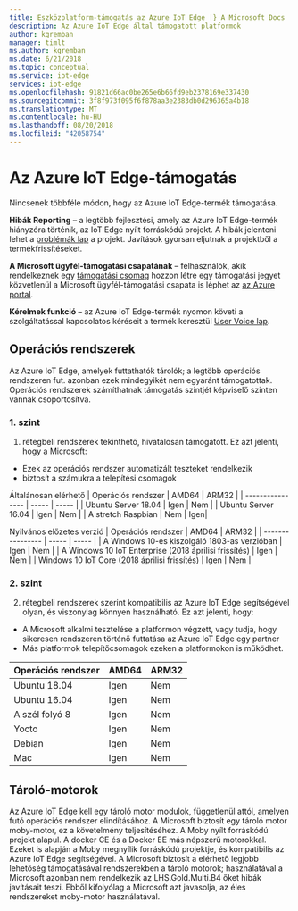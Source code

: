 ```yaml
---
title: Eszközplatform-támogatás az Azure IoT Edge |} A Microsoft Docs
description: Az Azure IoT Edge által támogatott platformok
author: kgremban
manager: timlt
ms.author: kgremban
ms.date: 6/21/2018
ms.topic: conceptual
ms.service: iot-edge
services: iot-edge
ms.openlocfilehash: 91821d66ac0be265e6b66fd9eb2378169e337430
ms.sourcegitcommit: 3f8f973f095f6f878aa3e2383db0d296365a4b18
ms.translationtype: MT
ms.contentlocale: hu-HU
ms.lasthandoff: 08/20/2018
ms.locfileid: "42058754"
---
```

# <a name="azure-iot-edge-support"></a>Az Azure IoT Edge-támogatás
Nincsenek többféle módon, hogy az Azure IoT Edge-termék támogatása.

**Hibák Reporting** – a legtöbb fejlesztési, amely az Azure IoT Edge-termék hiányzóra történik, az IoT Edge nyílt forráskódú projekt. A hibák jelenteni lehet a [problémák lap](https://github.com/azure/iotedge/issues) a projekt. Javítások gyorsan eljutnak a projektből a termékfrissítéseket.

**A Microsoft ügyfél-támogatási csapatának** – felhasználók, akik rendelkeznek egy [támogatási csomag](https://azure.microsoft.com/support/plans/) hozzon létre egy támogatási jegyet közvetlenül a Microsoft ügyfél-támogatási csapata is léphet az [az Azure portal]( https://ms.portal.azure.com/signin/index/?feature.settingsportalinstance=mpac).

**Kérelmek funkció** – az Azure IoT Edge-termék nyomon követi a szolgáltatással kapcsolatos kéréseit a termék keresztül [User Voice lap](https://feedback.azure.com/forums/907045-azure-iot-edge).

## <a name="operating-systems"></a>Operációs rendszerek
Az Azure IoT Edge, amelyek futtathatók tárolók; a legtöbb operációs rendszeren fut. azonban ezek mindegyikét nem egyaránt támogatottak. Operációs rendszerek számíthatnak támogatás szintjét képviselő szinten vannak csoportosítva.

### <a name="tier-1"></a>1. szint
1. rétegbeli rendszerek tekinthető, hivatalosan támogatott. Ez azt jelenti, hogy a Microsoft:
* Ezek az operációs rendszer automatizált teszteket rendelkezik
* biztosít a számukra a telepítési csomagok

Általánosan elérhető
| Operációs rendszer | AMD64 | ARM32 |
| ---------------- | ----- | ----- |
| Ubuntu Server 18.04 | Igen | Nem |
| Ubuntu Server 16.04 | Igen | Nem |
| A stretch Raspbian | Nem | Igen|

Nyilvános előzetes verzió
| Operációs rendszer | AMD64 | ARM32 |
| ---------------- | ----- | ----- |
| A Windows 10-es kiszolgáló 1803-as verzióban | Igen | Nem |
| A Windows 10 IoT Enterprise (2018 áprilisi frissítés) | Igen | Nem |
| Windows 10 IoT Core (2018 áprilisi frissítés) | Igen | Nem |

### <a name="tier-2"></a>2. szint
2. rétegbeli rendszerek szerint kompatibilis az Azure IoT Edge segítségével olyan, és viszonylag könnyen használható. Ez azt jelenti, hogy:
* A Microsoft alkalmi tesztelése a platformon végzett, vagy tudja, hogy sikeresen rendszeren történő futtatása az Azure IoT Edge egy partner
* Más platformok telepítőcsomagok ezeken a platformokon is működhet.

| Operációs rendszer | AMD64 | ARM32 |
| ---------------- | ----- | ----- |
| Ubuntu 18.04 | Igen | Nem |
| Ubuntu 16.04 | Igen | Nem |
| A szél folyó 8 | Igen | Nem |
| Yocto | Igen | Nem |
| Debian | Igen | Nem |
| Mac | Igen | Nem |

## <a name="container-engines"></a>Tároló-motorok
Az Azure IoT Edge kell egy tároló motor modulok, függetlenül attól, amelyen futó operációs rendszer elindításához. A Microsoft biztosít egy tároló motor moby-motor, ez a követelmény teljesítéséhez. A Moby nyílt forráskódú projekt alapul. A docker CE és a Docker EE más népszerű motorokkal. Ezeket is alapján a Moby megnyílik forráskódú projektje, és kompatibilis az Azure IoT Edge segítségével. A Microsoft biztosít a elérhető legjobb lehetőség támogatásával rendszerekben a tároló motorok; használatával a Microsoft azonban nem rendelkezik az LHS.Gold.Multi.B4 őket hibák javításait teszi. Ebből kifolyólag a Microsoft azt javasolja, az éles rendszereket moby-motor használatával.


<!-- Links -->
[lnk-edge-blog]: https://azure.microsoft.com/blog/securing-the-intelligent-edge/ 
